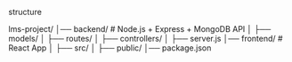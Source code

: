 structure 



lms-project/
│── backend/         # Node.js + Express + MongoDB API
│   ├── models/
│   ├── routes/
│   ├── controllers/
│   ├── server.js
│── frontend/        # React App
│   ├── src/
│   ├── public/
│── package.json
